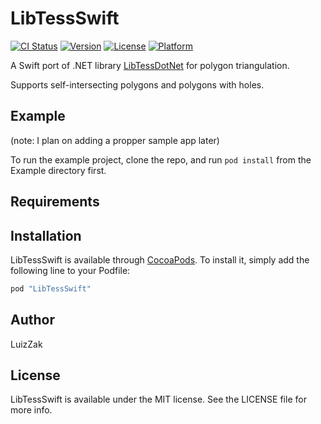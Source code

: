# LibTessSwift

[![CI Status](http://img.shields.io/travis/LuizZak/LibTessSwift.svg?style=flat)](https://travis-ci.org/LuizZak/LibTessSwift)
[![Version](https://img.shields.io/cocoapods/v/LibTessSwift.svg?style=flat)](http://cocoapods.org/pods/LibTessSwift)
[![License](https://img.shields.io/cocoapods/l/LibTessSwift.svg?style=flat)](http://cocoapods.org/pods/LibTessSwift)
[![Platform](https://img.shields.io/cocoapods/p/LibTessSwift.svg?style=flat)](http://cocoapods.org/pods/LibTessSwift)

A Swift port of .NET library [LibTessDotNet](https://github.com/speps/LibTessDotNet) for polygon triangulation.

Supports self-intersecting polygons and polygons with holes.

## Example

(note: I plan on adding a propper sample app later)

To run the example project, clone the repo, and run `pod install` from the Example directory first.

## Requirements

## Installation

LibTessSwift is available through [CocoaPods](http://cocoapods.org). To install
it, simply add the following line to your Podfile:

```ruby
pod "LibTessSwift"
```

## Author

LuizZak

## License

LibTessSwift is available under the MIT license. See the LICENSE file for more info.
